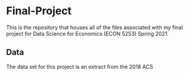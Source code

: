 # Final-Project
This is the repository that houses all of the files associated with my final project for Data Science for Economics (ECON 5253) Spring 2021. 

## Data
The data set for this project is an extract from the 2018 ACS

